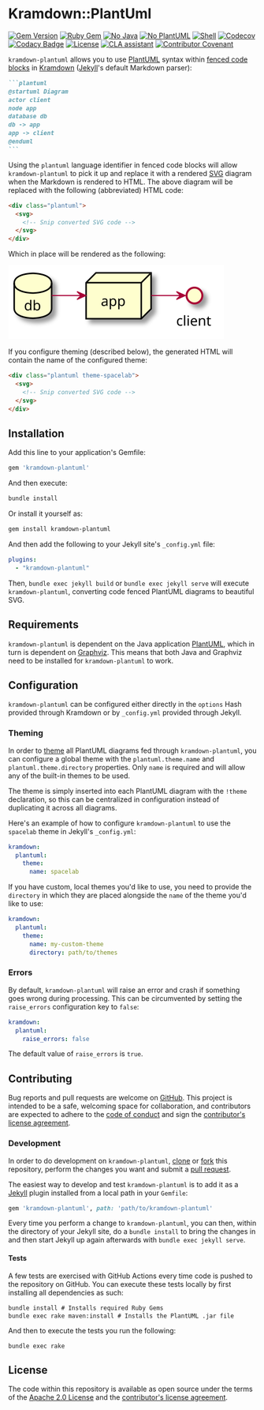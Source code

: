 # Kramdown::PlantUml

[![Gem Version][gem-badge]][gem-url]
[![Ruby Gem][ruby-badge]][ruby-workflow]
[![No Java][no-java-badge]][no-java-workflow]
[![No PlantUML][no-plantuml-badge]][no-plantuml-workflow]
[![Shell][shell-badge]][shell-workflow]
[![Codecov][codecov-badge]][codecov]
[![Codacy Badge][codacy-badge]][codacy]
[![License][license-badge]][license]
[![CLA assistant][cla-badge]][cla]
[![Contributor Covenant][coc-badge]][coc]

`kramdown-plantuml` allows you to use [PlantUML][plantuml] syntax within [fenced
code blocks][fenced] in [Kramdown][kramdown] ([Jekyll][jekyll]'s default
Markdown parser):

````md
```plantuml
@startuml Diagram
actor client
node app
database db
db -> app
app -> client
@enduml
```
````

Using the `plantuml` language identifier in fenced code blocks will allow
`kramdown-plantuml` to pick it up and replace it with a rendered [SVG][svg]
diagram when the Markdown is rendered to HTML. The above diagram will be
replaced with the following (abbreviated) HTML code:

```html
<div class="plantuml">
  <svg>
    <!-- Snip converted SVG code -->
  </svg>
</div>
```

Which in place will be rendered as the following:

![Rendered SVG Diagram][diagram-svg]

If you configure theming (described below), the generated HTML will contain the
name of the configured theme:

```html
<div class="plantuml theme-spacelab">
  <svg>
    <!-- Snip converted SVG code -->
  </svg>
</div>
```

## Installation

Add this line to your application's Gemfile:

```ruby
gem 'kramdown-plantuml'
```

And then execute:

```sh
bundle install
```

Or install it yourself as:

```sh
gem install kramdown-plantuml
```

And then add the following to your Jekyll site's `_config.yml` file:

```yaml
plugins:
  - "kramdown-plantuml"
```

Then, `bundle exec jekyll build` or `bundle exec jekyll serve` will execute
`kramdown-plantuml`, converting code fenced PlantUML diagrams to beautiful
SVG.

## Requirements

`kramdown-plantuml` is dependent on the Java application [PlantUML], which in
turn is dependent on [Graphviz]. This means that both Java and Graphviz need to
be installed for `kramdown-plantuml` to work.

## Configuration

`kramdown-plantuml` can be configured either directly in the `options` Hash
provided through Kramdown or by `_config.yml` provided through Jekyll.

### Theming

In order to [theme] all PlantUML diagrams fed through `kramdown-plantuml`, you
can configure a global theme with the `plantuml.theme.name` and
`plantuml.theme.directory` properties. Only `name` is required and will allow
any of the built-in themes to be used.

The theme is simply inserted into each PlantUML diagram with the `!theme`
declaration, so this can be centralized in configuration instead of duplicating
it across all diagrams.

Here's an example of how to configure `kramdown-plantuml` to use the `spacelab`
theme in Jekyll's `_config.yml`:

```yaml
kramdown:
  plantuml:
    theme:
      name: spacelab
```

If you have custom, local themes you'd like to use, you need to provide the
`directory` in which they are placed alongside the `name` of the theme you'd
like to use:

```yaml
kramdown:
  plantuml:
    theme:
      name: my-custom-theme
      directory: path/to/themes
```

### Errors

By default, `kramdown-plantuml` will raise an error and crash if something goes
wrong during processing. This can be circumvented by setting the `raise_errors`
configuration key to `false`:

```yaml
kramdown:
  plantuml:
    raise_errors: false
```

The default value of `raise_errors` is `true`.

## Contributing

Bug reports and pull requests are welcome on [GitHub][github]. This project is
intended to be a safe, welcoming space for collaboration, and contributors are
expected to adhere to the [code of conduct][coc] and sign the
[contributor's license agreement][cla].

### Development

In order to do development on `kramdown-plantuml`, [clone] or [fork]
this repository, perform the changes you want and submit a [pull request][pr].

The easiest way to develop and test `kramdown-plantuml` is to add it as a
[Jekyll][jekyll] plugin installed from a local path in your `Gemfile`:

```ruby
gem 'kramdown-plantuml', path: 'path/to/kramdown-plantuml'
```

Every time you perform a change to `kramdown-plantuml`, you can then, within
the directory of your Jekyll site, do a `bundle install` to bring the changes
in and then start Jekyll up again afterwards with `bundle exec jekyll serve`.

#### Tests

A few tests are exercised with GitHub Actions every time code is pushed to the
repository on GitHub. You can execute these tests locally by first installing
all dependencies as such:

```shell
bundle install # Installs required Ruby Gems
bundle exec rake maven:install # Installs the PlantUML .jar file
```

And then to execute the tests you run the following:

```shell
bundle exec rake
```

## License

The code within this repository is available as open source under the terms of
the [Apache 2.0 License][license] and the [contributor's license
agreement][cla].

[cla-badge]:            https://cla-assistant.io/readme/badge/SwedbankPay/kramdown-plantuml
[cla]:                  https://cla-assistant.io/SwedbankPay/kramdown-plantuml
[clone]:                https://docs.github.com/en/free-pro-team@latest/github/creating-cloning-and-archiving-repositories/cloning-a-repository
[coc-badge]:            https://img.shields.io/badge/Contributor%20Covenant-v2.0%20adopted-ff69b4.svg
[coc]:                  ./CODE_OF_CONDUCT.md
[codacy-badge]:         https://app.codacy.com/project/badge/Grade/de72385f4ca444c18819a3ce8a506638
[codacy]:               https://www.codacy.com/gh/SwedbankPay/kramdown-plantuml/dashboard?utm_source=github.com&amp;utm_medium=referral&amp;utm_content=SwedbankPay/kramdown-plantuml&amp;utm_campaign=Badge_Grade
[codecov-badge]:        https://codecov.io/gh/SwedbankPay/kramdown-plantuml/branch/main/graph/badge.svg?token=U3QJLVG3HY
[codecov]:              https://codecov.io/gh/SwedbankPay/kramdown-plantuml/
[diagram-svg]:          ./spec/examples/network-diagram.svg
[fenced]:               https://www.markdownguide.org/extended-syntax/#syntax-highlighting
[fork]:                 https://docs.github.com/en/free-pro-team@latest/github/getting-started-with-github/fork-a-repo
[gem-badge]:            https://badge.fury.io/rb/kramdown-plantuml.svg
[gem-url]:              https://rubygems.org/gems/kramdown-plantuml
[gems]:                 https://rubygems.org
[github]:               https://github.com/SwedbankPay/kramdown-plantuml/
[graphviz]:             https://graphviz.org/
[jekyll]:               https://jekyllrb.com/
[kramdown]:             https://kramdown.gettalong.org/
[license-badge]:        https://img.shields.io/github/license/SwedbankPay/kramdown-plantuml
[license]:              https://opensource.org/licenses/Apache-2.0
[no-java-badge]:        https://github.com/SwedbankPay/kramdown-plantuml/actions/workflows/no-java.yml/badge.svg
[no-java-workflow]:     https://github.com/SwedbankPay/kramdown-plantuml/actions/workflows/no-java.yml
[no-plantuml-badge]:    https://github.com/SwedbankPay/kramdown-plantuml/actions/workflows/no-plantuml.yml/badge.svg
[no-plantuml-workflow]: https://github.com/SwedbankPay/kramdown-plantuml/actions/workflows/no-plantuml.yml
[plantuml]:             https://plantuml.com/
[pr]:                   https://docs.github.com/en/free-pro-team@latest/github/collaborating-with-issues-and-pull-requests/about-pull-requests
[ruby-badge]:           https://github.com/SwedbankPay/kramdown-plantuml/actions/workflows/ruby.yml/badge.svg
[ruby-workflow]:        https://github.com/SwedbankPay/kramdown-plantuml/actions/workflows/ruby.yml
[shell-badge]:          https://github.com/SwedbankPay/kramdown-plantuml/actions/workflows/shell.yml/badge.svg
[shell-workflow]:       https://github.com/SwedbankPay/kramdown-plantuml/actions/workflows/shell.yml
[svg]:                  https://developer.mozilla.org/en-US/docs/Web/SVG
[theme]:                https://plantuml.com/theme
